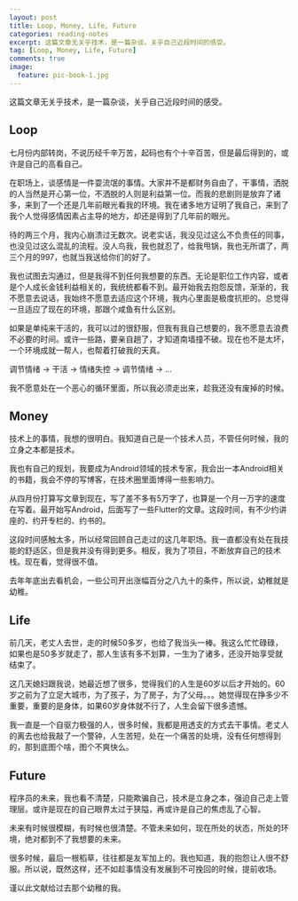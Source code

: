 ```yaml
---
layout: post
title: Loop, Money, Life, Future
categories: reading-notes
excerpt: 这篇文章无关乎技术，是一篇杂谈，关乎自己近段时间的感受。
tag: [Loop, Money, Life, Future]
comments: true
image:
  feature: pic-book-1.jpg
---
```


这篇文章无关乎技术，是一篇杂谈，关乎自己近段时间的感受。

## Loop

七月份内部转岗，不说历经千辛万苦，起码也有个十辛百苦，但是最后得到的，或许是自己的高看自己。

在职场上，谈感情是一件耍流氓的事情。大家并不是都财务自由了，干事情，洒脱的人当然是开心第一位，不洒脱的人则是利益第一位。而我的悲剧则是放弃了诸多，来到了一个还是几年前眼光看我的环境。我在诸多地方证明了我自己，来到了我个人觉得感情因素占主导的地方，却还是得到了几年前的眼光。

待的两三个月，我内心崩溃过无数次。说老实话，我没见过这么不负责任的同事，也没见过这么混乱的流程。没人鸟我，我也就忍了，给我甩锅，我也无所谓了，两三个月的997，也就当我送给你们的好了。

我也试图去沟通过，但是我得不到任何我想要的东西。无论是职位工作内容，或者是个人成长金钱利益相关的，我统统都看不到。最开始我去抱怨反馈，渐渐的，我不愿意去说话，我始终不愿意去适应这个环境，我内心里面是极度抗拒的。总觉得一旦适应了现在的环境，那跟个咸鱼有什么区别。

如果是单纯来干活的，我可以过的很舒服，但我有我自己想要的，我不愿意去浪费不必要的时间。或许一些路，要亲自趟了，才知道南墙撞不破。现在也不是太坏，一个环境成就一帮人，也帮着打破我的天真。

调节情绪 -> 干活 -> 情绪失控 -> 调节情绪 -> ...

我不愿意处在一个恶心的循环里面，所以我必须走出来，趁我还没有废掉的时候。


## Money

技术上的事情，我想的很明白。我知道自己是一个技术人员，不管任何时候，我的立身之本都是技术。

我也有自己的规划，我要成为Android领域的技术专家，我会出一本Android相关的书籍，我会不停的写博客，在技术圈里面博得一些影响力。

从四月份打算写文章到现在，写了差不多有5万字了，也算是一个月一万字的速度在写着。最开始写Android，后面写了一些Flutter的文章。这段时间，有不少约讲座的、约开专栏的、约书的。

这段时间感触太多，所以经常回顾自己走过的这几年职场。我一直都没有处在我技能的舒适区，但是我并没有得到更多。相反，我为了项目，不断放弃自己的技术栈。现在看，觉得很不值。

去年年底出去看机会，一些公司开出涨幅百分之八九十的条件，所以说，幼稚就是幼稚。

## Life

前几天，老丈人去世，走的时候50多岁，也给了我当头一棒。我这么忙忙碌碌，如果也是50多岁就走了，那人生该有多不划算，一生为了诸多，还没开始享受就结束了。

这几天媳妇跟我说，她最近想了很多，觉得我们的人生是60岁以后才开始的。60岁之前为了立足大城市，为了孩子，为了房子，为了父母。。。她觉得现在挣多少不重要，重要的是身体，如果60岁身体就不行了，人生会留下很多遗憾。

我一直是一个自驱力极强的人，很多时候，我都是用透支的方式去干事情。老丈人的离去也给我敲了一个警钟，人生苦短，处在一个痛苦的处境，没有任何想得到的，那到底图个啥，图个不爽快么。

## Future

程序员的未来，我也看不清楚，只能欺骗自己，技术是立身之本，强迫自己走上管理层。或许是现在的自己眼界太过于狭隘，再或许是自己的焦虑乱了心智。

未来有时候很模糊，有时候也很清楚。不管未来如何，现在所处的状态，所处的环境，绝对都到不了我想要的未来。

很多时候，最后一根稻草，往往都是友军加上的。我也知道，我的抱怨让人很不舒服。所以说，既然这样，还不如趁事情没有发展到不可挽回的时候，提前收场。

谨以此文献给过去那个幼稚的我。
